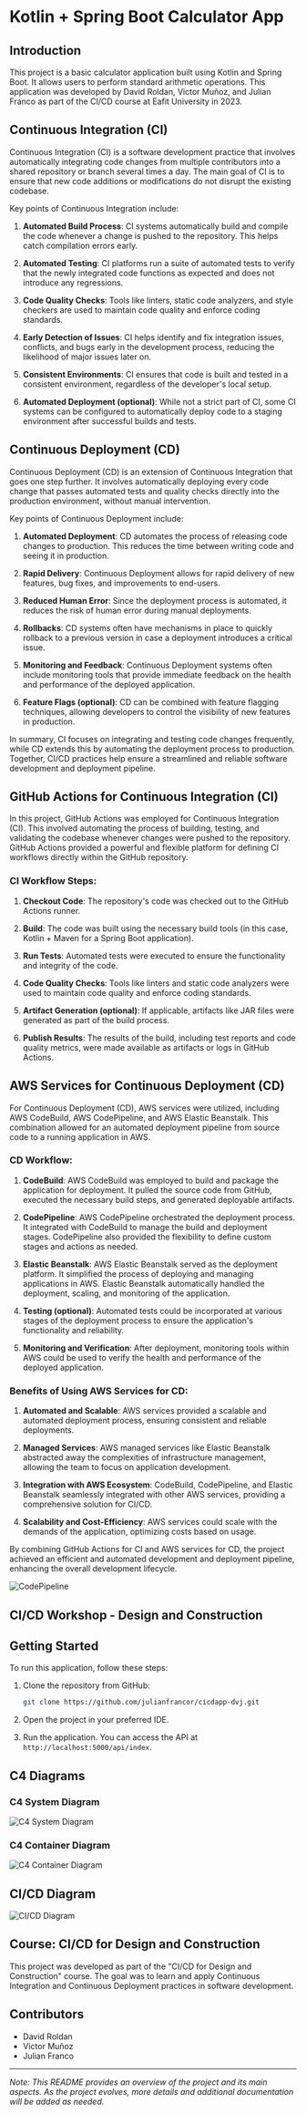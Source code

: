 # Kotlin + Spring Boot Calculator App

## Introduction

This project is a basic calculator application built using Kotlin and Spring Boot. It allows users to perform standard arithmetic operations. This application was developed by David Roldan, Victor Muñoz, and Julian Franco as part of the CI/CD course at Eafit University in 2023.

## Continuous Integration (CI)

Continuous Integration (CI) is a software development practice that involves automatically integrating code changes from multiple contributors into a shared repository or branch several times a day. The main goal of CI is to ensure that new code additions or modifications do not disrupt the existing codebase.

Key points of Continuous Integration include:

1. **Automated Build Process**: CI systems automatically build and compile the code whenever a change is pushed to the repository. This helps catch compilation errors early.

2. **Automated Testing**: CI platforms run a suite of automated tests to verify that the newly integrated code functions as expected and does not introduce any regressions.

3. **Code Quality Checks**: Tools like linters, static code analyzers, and style checkers are used to maintain code quality and enforce coding standards.

4. **Early Detection of Issues**: CI helps identify and fix integration issues, conflicts, and bugs early in the development process, reducing the likelihood of major issues later on.

5. **Consistent Environments**: CI ensures that code is built and tested in a consistent environment, regardless of the developer's local setup.

6. **Automated Deployment (optional)**: While not a strict part of CI, some CI systems can be configured to automatically deploy code to a staging environment after successful builds and tests.

## Continuous Deployment (CD)

Continuous Deployment (CD) is an extension of Continuous Integration that goes one step further. It involves automatically deploying every code change that passes automated tests and quality checks directly into the production environment, without manual intervention.

Key points of Continuous Deployment include:

1. **Automated Deployment**: CD automates the process of releasing code changes to production. This reduces the time between writing code and seeing it in production.

2. **Rapid Delivery**: Continuous Deployment allows for rapid delivery of new features, bug fixes, and improvements to end-users.

3. **Reduced Human Error**: Since the deployment process is automated, it reduces the risk of human error during manual deployments.

4. **Rollbacks**: CD systems often have mechanisms in place to quickly rollback to a previous version in case a deployment introduces a critical issue.

5. **Monitoring and Feedback**: Continuous Deployment systems often include monitoring tools that provide immediate feedback on the health and performance of the deployed application.

6. **Feature Flags (optional)**: CD can be combined with feature flagging techniques, allowing developers to control the visibility of new features in production.

In summary, CI focuses on integrating and testing code changes frequently, while CD extends this by automating the deployment process to production. Together, CI/CD practices help ensure a streamlined and reliable software development and deployment pipeline.


## GitHub Actions for Continuous Integration (CI)

In this project, GitHub Actions was employed for Continuous Integration (CI). This involved automating the process of building, testing, and validating the codebase whenever changes were pushed to the repository. GitHub Actions provided a powerful and flexible platform for defining CI workflows directly within the GitHub repository.

### CI Workflow Steps:

1. **Checkout Code**: The repository's code was checked out to the GitHub Actions runner.

2. **Build**: The code was built using the necessary build tools (in this case, Kotlin + Maven for a Spring Boot application).

3. **Run Tests**: Automated tests were executed to ensure the functionality and integrity of the code.

4. **Code Quality Checks**: Tools like linters and static code analyzers were used to maintain code quality and enforce coding standards.

5. **Artifact Generation (optional)**: If applicable, artifacts like JAR files were generated as part of the build process.

6. **Publish Results**: The results of the build, including test reports and code quality metrics, were made available as artifacts or logs in GitHub Actions.

## AWS Services for Continuous Deployment (CD)

For Continuous Deployment (CD), AWS services were utilized, including AWS CodeBuild, AWS CodePipeline, and AWS Elastic Beanstalk. This combination allowed for an automated deployment pipeline from source code to a running application in AWS.

### CD Workflow:

1. **CodeBuild**: AWS CodeBuild was employed to build and package the application for deployment. It pulled the source code from GitHub, executed the necessary build steps, and generated deployable artifacts.

2. **CodePipeline**: AWS CodePipeline orchestrated the deployment process. It integrated with CodeBuild to manage the build and deployment stages. CodePipeline also provided the flexibility to define custom stages and actions as needed.

3. **Elastic Beanstalk**: AWS Elastic Beanstalk served as the deployment platform. It simplified the process of deploying and managing applications in AWS. Elastic Beanstalk automatically handled the deployment, scaling, and monitoring of the application.

4. **Testing (optional)**: Automated tests could be incorporated at various stages of the deployment process to ensure the application's functionality and reliability.

5. **Monitoring and Verification**: After deployment, monitoring tools within AWS could be used to verify the health and performance of the deployed application.

### Benefits of Using AWS Services for CD:

1. **Automated and Scalable**: AWS services provided a scalable and automated deployment process, ensuring consistent and reliable deployments.

2. **Managed Services**: AWS managed services like Elastic Beanstalk abstracted away the complexities of infrastructure management, allowing the team to focus on application development.

3. **Integration with AWS Ecosystem**: CodeBuild, CodePipeline, and Elastic Beanstalk seamlessly integrated with other AWS services, providing a comprehensive solution for CI/CD.

4. **Scalability and Cost-Efficiency**: AWS services could scale with the demands of the application, optimizing costs based on usage.

By combining GitHub Actions for CI and AWS services for CD, the project achieved an efficient and automated development and deployment pipeline, enhancing the overall development lifecycle.

![CodePipeline](src/main/resources/static/images/codebuild.jpeg)

## CI/CD Workshop - Design and Construction

## Getting Started

To run this application, follow these steps:

1. Clone the repository from GitHub:

   ```bash
   git clone https://github.com/julianfrancor/cicdapp-dvj.git
   ```

2. Open the project in your preferred IDE.

3. Run the application. You can access the API at `http://localhost:5000/api/index`.

## C4 Diagrams

### C4 System Diagram

![C4 System Diagram](src/main/resources/static/images/c4_system_diagram.png)

### C4 Container Diagram

![C4 Container Diagram](src/main/resources/static/images/c4_container_diagram.png)

## CI/CD Diagram

![CI/CD Diagram](src/main/resources/static/images/ci_cd_diagram.png)

## Course: CI/CD for Design and Construction

This project was developed as part of the "CI/CD for Design and Construction" course. The goal was to learn and apply Continuous Integration and Continuous Deployment practices in software development.

## Contributors

- David Roldan
- Victor Muñoz
- Julian Franco

---

*Note: This README provides an overview of the project and its main aspects. As the project evolves, more details and additional documentation will be added as needed.*